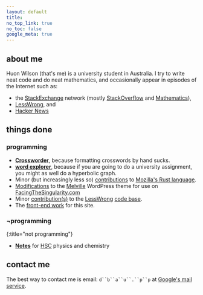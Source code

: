 ```yaml
---
layout: default
title:
no_top_link: true
no_toc: false
google_meta: true
---
```


## about me

Huon Wilson (that's me) is a university student in Australia. I try to write neat code and do neat mathematics, and occasionally appear in episodes of the Internet such as:

- the [StackExchange](http://stackexchange.com/users/1308075/dbaupp) network (mostly [StackOverflow](http://stackoverflow.com/users/1256624/dbaupp) and [Mathematics](http://math.stackexchange.com/users/26567/dbaupp)),
- [LessWrong](http://lesswrong.com/user/dbaupp), and
- [Hacker News](https://news.ycombinator.com/user?id=dbaupp)


## things done

### programming

- **[Crossworder](https://github.com/dbaupp/crossworder)**, because formatting crosswords by hand sucks.
- **[word explorer](http://www.ug.it.usyd.edu.au/~hwil7821/assignment3/form.html)**, because if you are
  going to do a university assignment, you might as well do a hyperbolic graph.
- Minor (but increasingly less so)
  [contributions](https://github.com/dbaupp/rust) to
  [Mozilla's Rust language](https://github.com/mozilla/rust).
- [Modifications](https://github.com/dbaupp/melville-facing-the-singularity-edition) to the
  [Melville](http://madebyraygun.com/wordpress/themes/melville/) WordPress theme for use on
  [FacingTheSingularity.com](http://facingthesingularity.com/)
- Minor [contribution(s)](https://github.com/dbaupp/lesswrong) to the [LessWrong](http://lesswrong.com/)
  [code base](https://github.com/tricycle/lesswrong).
- The [front-end work](https://github.com/dbaupp/dbaupp.github.com) for this site.

### &not;programming
{:title="not programming"}
- **[Notes](notes.html)** for [HSC](https://en.wikipedia.org/wiki/Higher_School_Certificate_%28New_South_Wales%29) physics and chemistry

## contact me

The best way to contact me is email: `d``b``a``u``.``p``p` at [Google's mail service](http://gmail.com).
